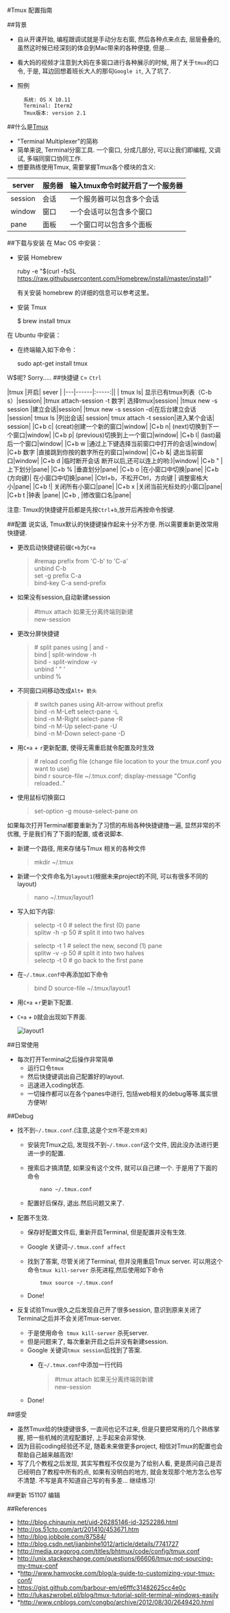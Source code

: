 #Tmux 配置指南

##背景
- 自从开课开始, 编程跟调试就是手动分左右窗, 然后各种点来点去, 层层叠叠的, 虽然这时候已经深刻的体会到Mac带来的各种便捷, 但是...
- 看大妈的视频才注意到大妈在多窗口进行各种展示的时候, 用了关于`tmux`的口令, 于是, 耳边回想着班长大人的那句`Google it`, 入了坑了.
- 照例

        系统: OS X 10.11
        Terminal: Iterm2
        Tmux版本: version 2.1
         

##什么是[Tmux](https://tmux.github.io/)
- "Terminal Multiplexer"的简称
- 简单来说, Terminal分窗工具. 一个窗口, 分成几部分, 可以让我们即编程, 又调试, 多端同窗口协同工作.
- 想要熟练使用Tmux, 需要掌握Tmux各个模块的含义:
 
|server	|服务器|输入tmux命令时就开启了一个服务器|  
|---------|-----|------------------------------| 
|session	|会话|一个服务器可以包含多个会话|
|window	|窗口|一个会话可以包含多个窗口|
|pane	|面板|一个窗口可以包含多个面板|

 
##下载与安装
在 Mac OS 中安装：

   - 安装 Homebrew
    	
        ruby -e "$(curl -fsSL https://raw.githubusercontent.com/Homebrew/install/master/install)"

     有关安装 homebrew 的详细的信息可以参考这里。

   - 安装 Tmux
    
        $ brew install tmux

在 Ubuntu 中安装：

   - 在终端输入如下命令：

	    sudo apt-get install tmux
	    
W$呢? Sorry.....
##快捷键
`C`= `Ctrl`

|tmux |开启|    sever   |
|---|------|:-----:||
| tmux ls| 显示已有tmux列表（C-b s）|session|
|tmux attach-session -t 数字| 选择tmux|session|
|tmux new -s session |建立会话|session|
|tmux new -s session -d|在后台建立会话 |session|
tmux ls |列出会话| session|
tmux attach -t session|进入某个会话| session|
|C+b c| (creat)创建一个新的窗口|window|
|C+b n| (next)切换到下一个窗口|window|
|C+b p| (previous)切换到上一个窗口|window|
|C+b l| (last)最后一个窗口|window|
|C+b w |通过上下键选择当前窗口中打开的会话|window|
|C+b 数字 |直接跳到你按的数字所在的窗口|window|
|C+b &| 退出当前窗口|window|
|C+b d |临时断开会话 断开以后,还可以连上的哟:)|window|
|C+b " |上下划分|pane|
|C+b % |垂直划分|pane|
|C+b o |在小窗口中切换|pane|
|C+b  (方向键)| 在小窗口中切换|pane|
|Ctrl+b，不松开Ctrl，方向键 | 调整窗格大小|pane|
|C+b !| 关闭所有小窗口|pane|
|C+b x |关闭当前光标处的小窗口|pane|
|C+b t |钟表 |pane|
|C+b , |修改窗口名|pane|

注意: Tmux的快捷键开启都是先按`Ctrl`+`b`,放开后再按命令按键.


##配置
说实话, Tmux默认的快捷键操作起来十分不方便. 所以需要重新更改常用快捷键.

- 更改启动快捷键前缀`C+b`为`C+a`

  > \#remap prefix from 'C-b' to 'C-a'  
  > unbind C-b  
  > set -g prefix C-a  
  > bind-key C-a send-prefix

- 如果没有session,自动新建session
  > \#tmux attach 如果无分离终端则新建  
  > new-session
- 更改分屏快捷键

  > \# split panes using | and -  
  > bind | split-window -h  
  > bind - split-window -v  
  > unbind ' " '  
  > unbind %  

- 不同窗口间移动改成`Alt+ 箭头` 

  > \# switch panes using Alt-arrow without prefix  
  > bind -n M-Left select-pane -L  
  > bind -n M-Right select-pane -R  
  > bind -n M-Up select-pane -U  
  > bind -n M-Down select-pane -D  
  
- 用`C+a` + `r`更新配置, 使得无需重启就令配置及时生效

  >\# reload config file (change file location to your the tmux.conf you want to use)  
  > bind r source-file ~/.tmux.conf; display-message "Config reloaded.."

- 使用鼠标切换窗口

  > set-option -g mouse-select-pane on

如果每次打开Terminal都要重新为了习惯的布局各种快捷键撸一遍, 显然非常的不优雅, 于是我们有了下面的配置, 或者说脚本.

- 新建一个路径, 用来存储与Tmux 相关的各种文件
 
  > mkdir ~/.tmux
 
- 新建一个文件命名为`layout1`(根据未来project的不同, 可以有很多不同的layout)
  > nano ~/.tmux/layout1 
- 写入如下内容:
  > selectp -t 0 # select the first (0) pane  
  > splitw -h -p 50 # split it into two halves  
 
  > selectp -t 1 # select the new, second (1) pane    
  > splitw -v -p 50 # split it into two halves  
  > selectp -t 0 # go back to the first pane  
- 在`~/.tmux.conf`中再添加如下命令
  > bind D source-file ~/.tmux/layout1
- 用`C+a` +`r`更新下配置. 
- `C+a` + `D`就会出现如下界面.

  ![layout1](http://7xnwxz.com1.z0.glb.clouddn.com/layout1.png)

##日常使用
- 每次打开Terminal之后操作非常简单
    - 运行口令`tmux`
    - 然后快捷键调出自己配置好的layout.
    - 迅速进入coding状态.
    - 一切操作都可以在各个panes中进行, 包括web相关的debug等等.属实很方便呐!
   
##Debug
- 找不到`~/.tmux.conf`.(注意,这是个`文件`不是`文件夹`)
   - 安装完Tmux之后, 发现找不到`~/.tmux.conf`这个文件, 因此没办法进行更进一步的配置.
   - 搜索后才搞清楚, 如果没有这个文件, 就可以自己建一个. 于是用了下面的命令

             nano ~/.tmux.conf
   
   - 配置好后保存, 退出.然后问题又来了.
- 配置不生效.
   - 保存好配置文件后, 重新开启Terminal, 但是配置并没有生效. 
   - Google 关键词`~/.tmux.conf affect`
   - 找到了答案, 尽管关闭了Terminal, 但并没用重启Tmux server. 可以用这个命令`tmux kill-server` 杀死进程,然后使用如下命令

             tmux source ~/.tmux.conf    
             
   - Done!

- 反复试验Tmux很久之后发现自己开了很多session, 意识到原来关闭了Terminal之后并不会关闭Tmux-server.
    - 于是使用命令` tmux kill-server` 杀死server.
    - 但是问题来了, 每次重新开启之后并没有新建session.
    - Google 关键词`tmux session`后找到了答案.
       - 在`~/.tmux.conf`中添加一行代码
       
           > \#tmux attach 如果无分离终端则新建  
           > new-session
   - Done!

##感受
- 虽然Tmux给的快捷键很多, 一直间也记不过来, 但是只要把常用的几个熟练掌握, 把一些机械的流程配置好, 上手起来会非常快.
- 因为目前coding经验还不足, 随着未来做更多project, 相信对Tmux的配置也会帮助自己越来越高效!
- 写了几个教程之后发现, 其实写教程不仅仅是为了给别人看, 更是质问自己是否已经明白了教程中所有的点, 如果有没明白的地方, 就会发现那个地方怎么也写不清楚. 不写是真不知道自己写的有多差... 继续练习!  

##更新
151107 编辑

##References
- <http://blog.chinaunix.net/uid-26285146-id-3252286.html>
- <http://os.51cto.com/art/201410/453671.htm>
- <http://blog.jobbole.com/87584/>
- <http://blog.csdn.net/jianbinhe1012/article/details/7741727>
- <http://media.pragprog.com/titles/bhtmux/code/config/tmux.conf>
- <http://unix.stackexchange.com/questions/66606/tmux-not-sourcing-my-tmux-conf>
- *<http://www.hamvocke.com/blog/a-guide-to-customizing-your-tmux-conf/>
- <https://gist.github.com/barbour-em/e6fffc31482625cc4e0c>
- <http://lukaszwrobel.pl/blog/tmux-tutorial-split-terminal-windows-easily>
- *<http://www.cnblogs.com/congbo/archive/2012/08/30/2649420.html>